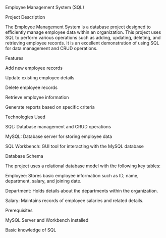 Employee Management System (SQL)

Project Description

The Employee Management System is a database project designed to efficiently manage employee data within an organization. This project uses SQL to perform various operations such as adding, updating, deleting, and retrieving employee records. It is an excellent demonstration of using SQL for data management and CRUD operations.

Features

Add new employee records

Update existing employee details

Delete employee records

Retrieve employee information

Generate reports based on specific criteria

Technologies Used

SQL: Database management and CRUD operations

MySQL: Database server for storing employee data

SQL Workbench: GUI tool for interacting with the MySQL database

Database Schema

The project uses a relational database model with the following key tables:

Employee: Stores basic employee information such as ID, name, department, salary, and joining date.

Department: Holds details about the departments within the organization.

Salary: Maintains records of employee salaries and related details.

Prerequisites

MySQL Server and Workbench installed

Basic knowledge of SQL
